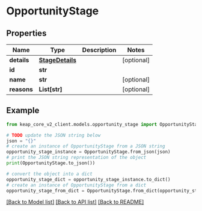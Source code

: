 # OpportunityStage


## Properties

Name | Type | Description | Notes
------------ | ------------- | ------------- | -------------
**details** | [**StageDetails**](StageDetails.md) |  | [optional] 
**id** | **str** |  | 
**name** | **str** |  | [optional] 
**reasons** | **List[str]** |  | [optional] 

## Example

```python
from keap_core_v2_client.models.opportunity_stage import OpportunityStage

# TODO update the JSON string below
json = "{}"
# create an instance of OpportunityStage from a JSON string
opportunity_stage_instance = OpportunityStage.from_json(json)
# print the JSON string representation of the object
print(OpportunityStage.to_json())

# convert the object into a dict
opportunity_stage_dict = opportunity_stage_instance.to_dict()
# create an instance of OpportunityStage from a dict
opportunity_stage_from_dict = OpportunityStage.from_dict(opportunity_stage_dict)
```
[[Back to Model list]](../README.md#documentation-for-models) [[Back to API list]](../README.md#documentation-for-api-endpoints) [[Back to README]](../README.md)


